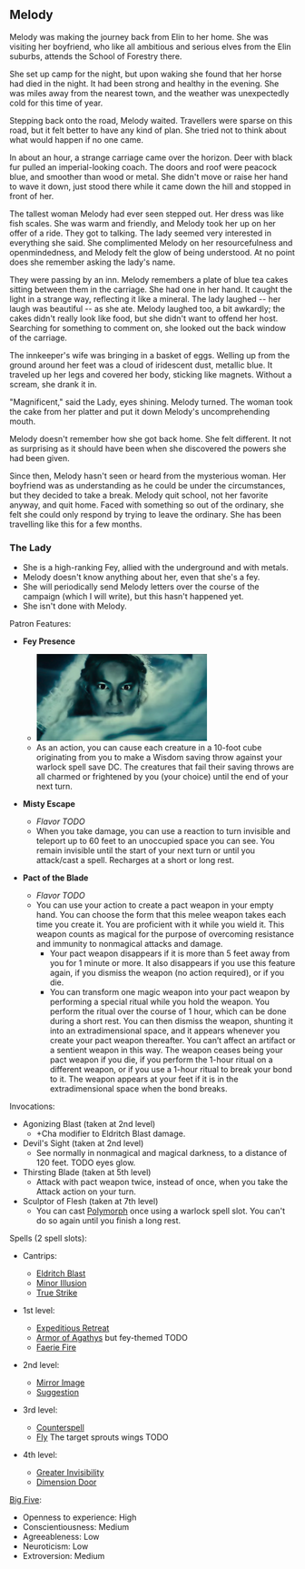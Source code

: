 <h2>Melody</h2>

Melody was making the journey back from Elin to her home. She was visiting her boyfriend, who like all ambitious and serious elves from the Elin suburbs, attends the School of Forestry there.

She set up camp for the night, but upon waking she found that her horse had died in the night. It had been strong and healthy in the evening. She was miles away from the nearest town, and the weather was unexpectedly cold for this time of year.

Stepping back onto the road, Melody waited. Travellers were sparse on this road, but it felt better to have any kind of plan. She tried not to think about what would happen if no one came.

In about an hour, a strange carriage came over the horizon. Deer with black fur pulled an imperial-looking coach. The doors and roof were peacock blue, and smoother than wood or metal. She didn't move or raise her hand to wave it down, just stood there while it came down the hill and stopped in front of her.

The tallest woman Melody had ever seen stepped out. Her dress was like fish scales. She was warm and friendly, and Melody took her up on her offer of a ride. They got to talking. The lady seemed very interested in everything she said. She complimented Melody on her resourcefulness and openmindedness, and Melody felt the glow of being understood. At no point does she remember asking the lady's name.

They were passing by an inn. Melody remembers a plate of blue tea cakes sitting between them in the carriage. She had one in her hand. It caught the light in a strange way, reflecting it like a mineral. The lady laughed -- her laugh was beautiful -- as she ate. Melody laughed too, a bit awkardly; the cakes didn't really look like food, but she didn't want to offend her host. Searching for something to comment on, she looked out the back window of the carriage.

The innkeeper's wife was bringing in a basket of eggs. Welling up from the ground around her feet was a cloud of iridescent dust, metallic blue. It traveled up her legs and covered her body, sticking like magnets. Without a scream, she drank it in. 

"Magnificent," said the Lady, eyes shining. Melody turned. The woman took the cake from her platter and put it down Melody's uncomprehending mouth.

Melody doesn't remember how she got back home. She felt different. It not as surprising as it should have been when she discovered the powers she had been given.

Since then, Melody hasn't seen or heard from the mysterious woman. Her boyfriend was as understanding as he could be under the circumstances, but they decided to take a break. Melody quit school, not her favorite anyway, and quit home. Faced with something so out of the ordinary, she felt she could only respond by trying to leave the ordinary. She has been travelling like this for a few months.

<h3>The Lady</h3>

  - She is a high-ranking Fey, allied with the underground and with metals.
  - Melody doesn't know anything about her, even that she's a fey.
  - She will periodically send Melody letters over the course of the campaign (which I will write), but this hasn't happened yet.
  - She isn't done with Melody.

Patron Features:
  - **Fey Presence**
    - <img width=300px src="images/galadriel.png?raw=true">
    - As an action, you can cause each creature in a 10-foot cube originating from you to make a Wisdom saving throw against your warlock spell save DC. The creatures that fail their saving throws are all charmed or frightened by you (your choice) until the end of your next turn.
  
  - **Misty Escape**
    - *Flavor TODO*
    - When you take damage, you can use a reaction to turn invisible and teleport up to 60 feet to an unoccupied space you can see. You remain invisible until the start of your next turn or until you attack/cast a spell. Recharges at a short or long rest.
   
  - **Pact of the Blade**
    - *Flavor TODO*
    - You can use your action to create a pact weapon in your empty hand. You can choose the form that this melee weapon takes each time you create it. You are proficient with it while you wield it. This weapon counts as magical for the purpose of overcoming resistance and immunity to nonmagical attacks and damage.
      - Your pact weapon disappears if it is more than 5 feet away from you for 1 minute or more. It also disappears if you use this feature again, if you dismiss the weapon (no action required), or if you die.
       - You can transform one magic weapon into your pact weapon by performing a special ritual while you hold the weapon. You perform the ritual over the course of 1 hour, which can be done during a short rest. You can then dismiss the weapon, shunting it into an extradimensional space, and it appears whenever you create your pact weapon thereafter. You can’t affect an artifact or a sentient weapon in this way. The weapon ceases being your pact weapon if you die, if you perform the 1-hour ritual on a different weapon, or if you use a 1-hour ritual to break your bond to it. The weapon appears at your feet if it is in the extradimensional space when the bond breaks.


Invocations:
  - Agonizing Blast (taken at 2nd level)
    - +Cha modifier to Eldritch Blast damage.
  - Devil's Sight (taken at 2nd level)
    - See normally in nonmagical and magical darkness, to a distance of 120 feet. TODO eyes glow.
  - Thirsting Blade (taken at 5th level)
    - Attack with pact weapon twice, instead of once, when you take the Attack action on your turn.
  - Sculptor of Flesh (taken at 7th level)
    - You can cast [Polymorph](https://roll20.net/compendium/dnd5e/Polymorph#content) once using a warlock spell slot. You can't do so again until you finish a long rest.

Spells (2 spell slots):
  - Cantrips:
    - [Eldritch Blast](https://5thsrd.org/spellcasting/spells/eldritch_blast/)
    - [Minor Illusion](https://5thsrd.org/spellcasting/spells/minor_illusion/)
    - [True Strike](https://5thsrd.org/spellcasting/spells/true_strike/)
  
  - 1st level:
    - [Expeditious Retreat](https://5thsrd.org/spellcasting/spells/expeditious_retreat/)
    - [Armor of Agathys](http://engl393-dnd5th.wikia.com/wiki/Armor_of_Agathys) but fey-themed TODO
    - [Faerie Fire](https://5thsrd.org/spellcasting/spells/faerie_fire/)
  
  - 2nd level:
    - [Mirror Image](https://5thsrd.org/spellcasting/spells/mirror_image/)
    - [Suggestion](https://5thsrd.org/spellcasting/spells/suggestion/)
  
  - 3rd level:
    - [Counterspell](https://5thsrd.org/spellcasting/spells/counterspell/)
    - [Fly](https://5thsrd.org/spellcasting/spells/fly/) The target sprouts wings TODO
  
  - 4th level:
    - [Greater Invisibility](https://5thsrd.org/spellcasting/spells/greater_invisibility/)
    - [Dimension Door](https://5thsrd.org/spellcasting/spells/dimension_door/)


[Big Five](https://en.wikipedia.org/wiki/Big_Five_personality_traits):

  - Openness to experience: High
  - Conscientiousness: Medium
  - Agreeableness: Low
  - Neuroticism: Low
  - Extroversion: Medium
